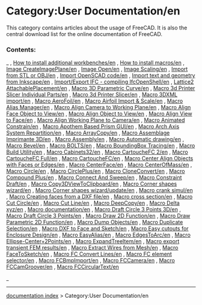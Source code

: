 # Category:User Documentation/en
This category contains articles about the usage of FreeCAD. It is also the central download list for the online documentation of FreeCAD.

### Contents:

_ , [How to install additional workbenches/en](How_to_install_additional_workbenches/en.md) , [How to install macros/en](How_to_install_macros/en.md) , [Image CreateImagePlane/en](Image_CreateImagePlane/en.md) , [Image Open/en](Image_Open/en.md) , [Image Scaling/en](Image_Scaling/en.md) , [Import from STL or OBJ/en](Import_from_STL_or_OBJ/en.md) , [Import OpenSCAD code/en](Import_OpenSCAD_code/en.md) , [Import text and geometry from Inkscape/en](Import_text_and_geometry_from_Inkscape/en.md) , [Import/Export IFC - compiling IfcOpenShell/en](Import/Export_IFC_-_compiling_IfcOpenShell/en.md) , [Lattice2 AttachablePlacement/en](Lattice2_AttachablePlacement/en.md) , [Macro 3D Parametric Curve/en](Macro_3D_Parametric_Curve/en.md) , [Macro 3d Printer Slicer Individual Parts/en](Macro_3d_Printer_Slicer_Individual_Parts/en.md) , [Macro 3d Printer Slicer/en](Macro_3d_Printer_Slicer/en.md) , [Macro 3DXML import/en](Macro_3DXML_import/en.md) , [Macro AeroFoil/en](Macro_AeroFoil/en.md) , [Macro Airfoil Import & Scale/en](Macro_Airfoil_Import_&_Scale/en.md) , [Macro Alias Manager/en](Macro_Alias_Manager/en.md) , [Macro Align Camera to Working Plane/en](Macro_Align_Camera_to_Working_Plane/en.md) , [Macro Align Face Object to View/en](Macro_Align_Face_Object_to_View/en.md) , [Macro Align Object to View/en](Macro_Align_Object_to_View/en.md) , [Macro Align View to Face/en](Macro_Align_View_to_Face/en.md) , [Macro Align Working Plane to Camera/en](Macro_Align_Working_Plane_to_Camera/en.md) , [Macro Animated Constrain/en](Macro_Animated_Constrain/en.md) , [Macro Apothem Based Prism GUI/en](Macro_Apothem_Based_Prism_GUI/en.md) , [Macro Arch Axis System Repartition/en](Macro_Arch_Axis_System_Repartition/en.md) , [Macro ArrayCopy/en](Macro_ArrayCopy/en.md) , [Macro Assemblage Imprimante 3D/en](Macro_Assemblage_Imprimante_3D/en.md) , [Macro Assembly/en](Macro_Assembly/en.md) , [Macro Automatic drawing/en](Macro_Automatic_drawing/en.md) , [Macro Bevel/en](Macro_Bevel/en.md) , [Macro BOLTS/en](Macro_BOLTS/en.md) , [Macro BoundingBox Tracing/en](Macro_BoundingBox_Tracing/en.md) , [Macro Build Utility/en](Macro_Build_Utility/en.md) , [Macro Cabinets32/en](Macro_Cabinets32/en.md) , [Macro CartoucheFC 2/en](Macro_CartoucheFC_2/en.md) , [Macro CartoucheFC Full/en](Macro_CartoucheFC_Full/en.md) , [Macro CartoucheFC/en](Macro_CartoucheFC/en.md) , [Macro Center Align Objects with Faces or Edges/en](Macro_Center_Align_Objects_with_Faces_or_Edges/en.md) , [Macro CenterFace/en](Macro_CenterFace/en.md) , [Macro CenterOfMass/en](Macro_CenterOfMass/en.md) , [Macro Circle/en](Macro_Circle/en.md) , [Macro CirclePlus/en](Macro_CirclePlus/en.md) , [Macro CloneConvert/en](Macro_CloneConvert/en.md) , [Macro Compound Plus/en](Macro_Compound_Plus/en.md) , [Macro Connect And Sweep/en](Macro_Connect_And_Sweep/en.md) , [Macro Constraint Draft/en](Macro_Constraint_Draft/en.md) , [Macro Copy3DViewToClipboard/en](Macro_Copy3DViewToClipboard/en.md) , [Macro Corner shapes wizard/en](Macro_Corner_shapes_wizard/en.md) , [Macro Corner shapes wizard/update/en](Macro_Corner_shapes_wizard/update/en.md) , [Macro crank simul/en](Macro_crank_simul/en.md) , [Macro Creating faces from a DXF file/en](Macro_Creating_faces_from_a_DXF_file/en.md) , [Macro cross section/en](Macro_cross_section/en.md) , [Macro Cut Circle/en](Macro_Cut_Circle/en.md) , [Macro Cut Line/en](Macro_Cut_Line/en.md) , [Macro DeepCopy/en](Macro_DeepCopy/en.md) , [Macro Delta xyz/en](Macro_Delta_xyz/en.md) , [Macro documentation/en](Macro_documentation/en.md) , [Macro Draft Circle 3 Points 3D/en](Macro_Draft_Circle_3_Points_3D/en.md) , [Macro Draft Circle 3 Points/en](Macro_Draft_Circle_3_Points/en.md) , [Macro Draw 2D Function/en](Macro_Draw_2D_Function/en.md) , [Macro Draw Parametric 2D Function/en](Macro_Draw_Parametric_2D_Function/en.md) , [Macro Dump Objects/en](Macro_Dump_Objects/en.md) , [Macro Duplicate Selection/en](Macro_Duplicate_Selection/en.md) , [Macro DXF to Face and Sketch/en](Macro_DXF_to_Face_and_Sketch/en.md) , [Macro Easy cutouts for Enclosure Design/en](Macro_Easy_cutouts_for_Enclosure_Design/en.md) , [Macro EasyAlias/en](Macro_EasyAlias/en.md) , [Macro EdgesToArc/en](Macro_EdgesToArc/en.md) , [Macro Ellipse-Center+2Points/en](Macro_Ellipse-Center+2Points/en.md) , [Macro ExpandTreeItem/en](Macro_ExpandTreeItem/en.md) , [Macro export transient FEM results/en](Macro_export_transient_FEM_results/en.md) , [Macro Extract Wires from Mesh/en](Macro_Extract_Wires_from_Mesh/en.md) , [Macro FaceToSketch/en](Macro_FaceToSketch/en.md) , [Macro FC Convert Lines/en](Macro_FC_Convert_Lines/en.md) , [Macro FC element selector/en](Macro_FC_element_selector/en.md) , [Macro FCBmpImport/en](Macro_FCBmpImport/en.md) , [Macro FCCamera/en](Macro_FCCamera/en.md) , [Macro FCCamGroover/en](Macro_FCCamGroover/en.md) , [Macro FCCircularText/en](Macro_FCCircularText/en.md)

_

---
[documentation index](../README.md) > Category:User Documentation/en
